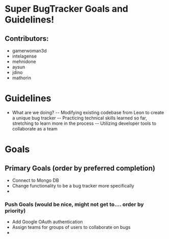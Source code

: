 # Super BugTracker Goals and Guidelines!
## Contributors: 

 - gamerwoman3d
 - intelagense
 - mehnidone
 - aysun
 - jdino
 - mathorin

# Guidelines

 - What are we doing?
 -- Modifying existing codebase from Leon to create a unique bug tracker 
 -- Practicing technical skills learned so far, stretching to learn more in the process
 -- Utilizing developer tools to collaborate as a team

# Goals 

## Primary Goals (order by preferred completion)
- Connect to Mongo DB
- Change functionality to be a bug tracker more specifically
- 
### Push Goals (would be nice, might not get to.... order by priority)
- Add Google OAuth authentication
- Assign teams for groups of users to collaborate on bugs
-